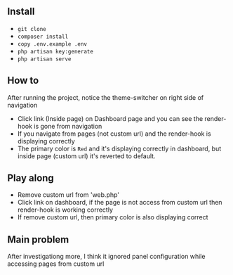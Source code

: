 ## Install

- `git clone`
- `composer install`
- `copy .env.example .env`
- `php artisan key:generate`
- `php artisan serve`

## How to

After running the project, notice the theme-switcher on right side of navigation
- Click link (Inside page) on Dashboard page and you can see the render-hook is gone from navigation
- If you navigate from pages (not custom url) and the render-hook is displaying correctly
- The primary color is `Red` and it's displaying correctly in dashboard, but inside page (custom url) it's reverted to default.

## Play along

- Remove custom url from 'web.php'
- Click link on dashboard, if the page is not access from custom url then render-hook is working correctly
- If remove custom url, then primary color is also displaying correct

## Main problem

After investigationg more, I think it ignored panel configuration while accessing pages from custom url
